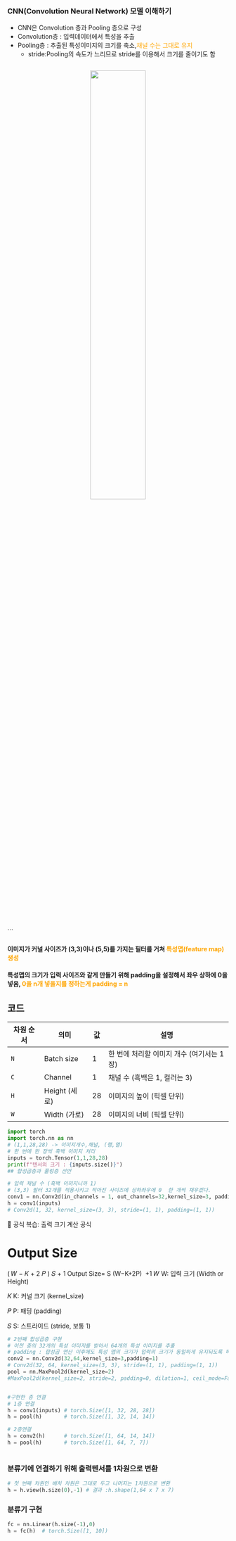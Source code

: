 ### CNN(Convolution Neural Network) 모델 이해하기
- CNN은 Convolution 층과 Pooling 층으로 구성
- Convolution층 : 입력데이터에서 특성을 추출
- Pooling층 : 추출된 특성이미지의 크기를 축소,<span style="color: orange">채널 수는 그대로 유지</span>
  - stride:Pooling의 속도가 느리므로 stride를 이용해서 크기를 줄이기도 함
  ```python
 <center>  
<img src="https://arome1004.cafe24.com/images/pytorch/lecture_image/08_cnn9.png" width=50%>   
</center>  ```

#### 이미지가 커널 사이즈가 (3,3)이나 (5,5)를 가지는 필터를 거쳐 <span style="color: orange">특성맵(feature map) 생성</span>

#### 특성맵의 크기가 입력 사이즈와 같게 만들기 위해 padding을 설정해서 좌우 상하에 0을 넣음, <span style="color: orange">0을 n개 넣을지를 정하는게 padding = n</span>

## 코드

| 차원 순서 | 의미              | 값   | 설명                                                |
|----------|------------------|------|-----------------------------------------------------|
| `N`      | Batch size       | 1    | 한 번에 처리할 이미지 개수 (여기서는 1장)           |
| `C`      | Channel          | 1    | 채널 수 (흑백은 1, 컬러는 3)                        |
| `H`      | Height (세로)    | 28   | 이미지의 높이 (픽셀 단위)                           |
| `W`      | Width (가로)     | 28   | 이미지의 너비 (픽셀 단위)                           |

``` python
import torch 
import torch.nn as nn
# (1,1,28,28) -> 이미지개수,채널, (행,열)
# 한 번에 한 장씩 흑백 이미지 처리
inputs = torch.Tensor(1,1,28,28)
print(f"텐서의 크기 : {inputs.size()}")
## 합성곱층과 풀링층 선언

# 입력 채널 수 (흑백 이미지니까 1)
# (3,3) 필터 32개를 적용시키고 작아진 사이즈에 상하좌우에 0  한 개씩 채우겠다.
conv1 = nn.Conv2d(in_channels = 1, out_channels=32,kernel_size=3, padding=1)
h = conv1(inputs)
# Conv2d(1, 32, kernel_size=(3, 3), stride=(1, 1), padding=(1, 1))
```
📐 공식 복습:
출력 크기 계산 공식

Output Size
=
(
𝑊
−
𝐾
+
2
𝑃
)
𝑆
+
1
Output Size= 
S
(W−K+2P)
​
 +1
𝑊
W: 입력 크기 (Width or Height)

𝐾
K: 커널 크기 (kernel_size)

𝑃
P: 패딩 (padding)

𝑆
S: 스트라이드 (stride, 보통 1)
``` python
# 2번째 합성곱층 구현
# 이전 층의 32개의 특성 이미지를 받아서 64개의 특성 이미지를 추출
# padding : 합성곱 연산 이후에도 특성 맵의 크기가 입력의 크기가 동일하게 유지되도록 하는 것
conv2 = nn.Conv2d(32,64,kernel_size=3,padding=1)
# Conv2d(32, 64, kernel_size=(3, 3), stride=(1, 1), padding=(1, 1))
pool = nn.MaxPool2d(kernel_size=2)
#MaxPool2d(kernel_size=2, stride=2, padding=0, dilation=1, ceil_mode=False)


#구현한 층 연결
# 1층 연결
h = conv1(inputs) # torch.Size([1, 32, 28, 28])
h = pool(h)       # torch.Size([1, 32, 14, 14])

# 2층연결
h = conv2(h)      # torch.Size([1, 64, 14, 14])
h = pool(h)       # torch.Size([1, 64, 7, 7])
 
```
### 분류기에 연결하기 위해 출력텐서를 1차원으로 변환
``` python
# 첫 번째 차원인 배치 차원은 그대로 두고 나머지는 1차원으로 변환
h = h.view(h.size(0),-1) # 결과 :h.shape(1,64 x 7 x 7)
```
### 분류기 구현
```python
fc = nn.Linear(h.size(-1),0)
h = fc(h)  # torch.Size([1, 10])
```
